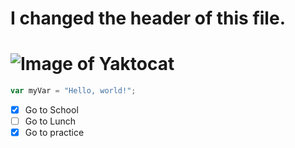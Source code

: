 # <h1> I changed the header of this file.</h1>

 # ![Image of Yaktocat](https://octodex.github.com/images/yaktocat.png)

``` javascript
var myVar = "Hello, world!";
```

- [x] Go to School
- [ ] Go to Lunch
- [x] Go to practice
